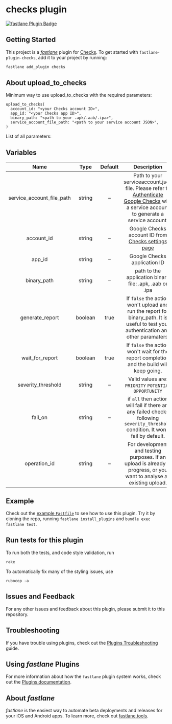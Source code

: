 # checks plugin

[![fastlane Plugin Badge](https://rawcdn.githack.com/fastlane/fastlane/master/fastlane/assets/plugin-badge.svg)](https://rubygems.org/gems/fastlane-plugin-checks)

## Getting Started

This project is a [*fastlane*](https://github.com/fastlane/fastlane) plugin for
[Checks](https://checks.google.com). To get started with
`fastlane-plugin-checks`, add it to your project by running:

```bash
fastlane add_plugin checks
```

## About upload_to_checks

Minimum way to use upload_to_checks with the required parameters:

```
upload_to_checks(
  account_id: "<your Checks account ID>",
  app_id: "<your Checks app ID>",
  binary_path: "<path to your .apk/.aab/.ipa>",
  service_account_file_path: "<path to your service account JSON>",
)
```

List of all parameters:

## Variables

Name                      | Type    | Default | Description
:-----------------------: | :-----: | :-----: | :---------:
service_account_file_path | string  | –       | Path to your serviceaccount.json file. Please refer to [Authenticate Google Checks](https://developers.google.com/checks/guide/integrate/cli/install-checks-cli#authenticate-service) with a service account to generate a service account.
account_id                | string  | –       | Google Checks account ID from [Checks settings page](https://checks.area120.google.com/console/settings)
app_id                    | string  | –       | Google Checks application ID
binary_path               | string  | –       | path to the application binary file: .apk, .aab or .ipa
generate_report           | boolean | true    | If `false` the action won't upload and run the report for binary_path. It is useful to test your authentication and other paramaters.
wait_for_report           | boolean | true    | If `false` the action won't wait for the report completion and the build will keep going.
severity_threshold        | string  | –       | Valid values are: `PRIORITY` `POTENTIAL` `OPPORTUNITY`
fail_on                   | string  | –       | if `all` then action will fail if there are any failed checks following `severity_threshold` condition. It won't fail by default.
operation_id              | string  | –       | For development and testing purposes. If an upload is already in progress, or you want to analyse an existing upload.

## Example

Check out the [example `Fastfile`](fastlane/Fastfile) to see how to use this
plugin. Try it by cloning the repo, running `fastlane install_plugins` and
`bundle exec fastlane test`.

## Run tests for this plugin

To run both the tests, and code style validation, run

```
rake
```

To automatically fix many of the styling issues, use

```
rubocop -a
```

## Issues and Feedback

For any other issues and feedback about this plugin, please submit it to this
repository.

## Troubleshooting

If you have trouble using plugins, check out the
[Plugins Troubleshooting](https://docs.fastlane.tools/plugins/plugins-troubleshooting/)
guide.

## Using *fastlane* Plugins

For more information about how the `fastlane` plugin system works, check out the
[Plugins documentation](https://docs.fastlane.tools/plugins/create-plugin/).

## About *fastlane*

*fastlane* is the easiest way to automate beta deployments and releases for your
iOS and Android apps. To learn more, check out
[fastlane.tools](https://fastlane.tools).
